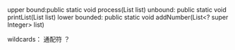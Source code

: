 ## 
upper bound:public static void process(List<? extends Number> list)
unbound: public static void printList(List<?> list)
lower bounded: public static void addNumber(List<? super Integer> list)

wildcards： 通配符 ？
